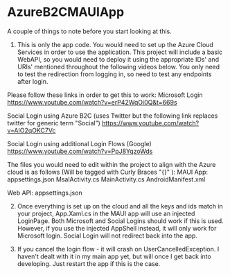 # AzureB2CMAUIApp

A couple of things to note before you start looking at this.
1. This is only the app code. You would need to set up the Azure Cloud Services in order to use the application.
This project will include a basic WebAPI, so you would need to deploy it using the appropriate IDs' and URIs' mentioned throughout the following videos below.
You only need to test the redirection from logging in, so need to test any endpoints after login.

Please follow these links in order to get this to work:
Microsoft Login
https://www.youtube.com/watch?v=erP42WqOi0Q&t=669s

Social Login using Azure B2C (uses Twitter but the following link replaces twitter for generic term "Social")
https://www.youtube.com/watch?v=AIO2qOKC7Vc

Social Login using additional Login Flows (Google)
https://www.youtube.com/watch?v=PpJ8YqzoWds

The files you would need to edit within the project to align with the Azure cloud is as follows (Will be tagged with Curly Braces "{}" ):
MAUI App:
appsettings.json
MsalActivity.cs
MainActivity.cs
AndroidManifest.xml

Web API:
appsettings.json

2. Once everything is set up on the cloud and all the keys and ids match in your project, App.Xaml.cs in the MAUI app will use an injected LoginPage. Both Microsoft and Social Logins should work if this is used. However, if you use the injected AppShell instead, it will only work for Microsoft login. Social Login will not redirect back into the app.

3. If you cancel the login flow - it will crash on UserCancelledException. I haven't dealt with it in my main app yet, but will once I get back into developing. Just restart the app if this is the case.

